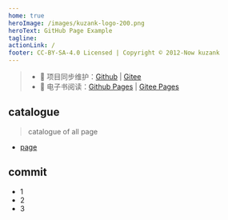 ```yaml
---
home: true
heroImage: /images/kuzank-logo-200.png
heroText: GitHub Page Example
tagline: 
actionLink: /
footer: CC-BY-SA-4.0 Licensed | Copyright © 2012-Now kuzank
---
```

> - 🔁 项目同步维护：[Github](https://github.com/kuzank/example-gh-pages/) | [Gitee](https://gitee.com/kuzank/example-gh-pages/)
> - 📖 电子书阅读：[Github Pages](https://kuzank.github.io/example-gh-pages/) | [Gitee Pages](http://kuzank.gitee.io/example-gh-pages/)

## catalogue
> catalogue of all page

- [page](catalogue/page.md)

## commit
- 1
- 2
- 3